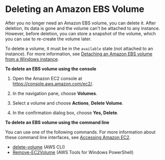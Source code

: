 # Deleting an Amazon EBS Volume<a name="ebs-deleting-volume"></a>

After you no longer need an Amazon EBS volume, you can delete it\. After deletion, its data is gone and the volume can't be attached to any instance\. However, before deletion, you can store a snapshot of the volume, which you can use to re\-create the volume later\. 

To delete a volume, it must be in the `available` state \(not attached to an instance\)\. For more information, see [Detaching an Amazon EBS volume from a Windows instance](ebs-detaching-volume.md)\.

**To delete an EBS volume using the console**

1. Open the Amazon EC2 console at [https://console\.aws\.amazon\.com/ec2/](https://console.aws.amazon.com/ec2/)\.

1. In the navigation pane, choose **Volumes**\. 

1. Select a volume and choose **Actions**, **Delete Volume**\. 

1. In the confirmation dialog box, choose **Yes, Delete**\. 

**To delete an EBS volume using the command line**

You can use one of the following commands\. For more information about these command line interfaces, see [Accessing Amazon EC2](concepts.md#access-ec2)\.
+ [delete\-volume](https://docs.aws.amazon.com/cli/latest/reference/ec2/delete-volume.html) \(AWS CLI\)
+ [Remove\-EC2Volume](https://docs.aws.amazon.com/powershell/latest/reference/items/Remove-EC2Volume.html) \(AWS Tools for Windows PowerShell\)